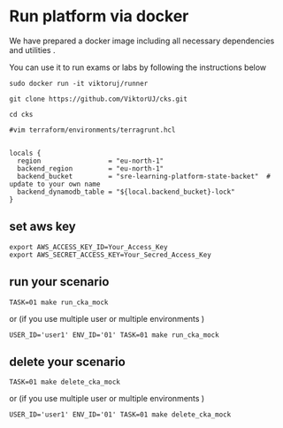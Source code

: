 # Run platform via docker 

We have prepared a docker image including all necessary dependencies and utilities .

You can use it to run exams or labs by following the instructions below

```
sudo docker run -it viktoruj/runner

```
```
git clone https://github.com/ViktorUJ/cks.git

cd cks
```

``` 
#vim terraform/environments/terragrunt.hcl


locals {
  region                 = "eu-north-1"
  backend_region         = "eu-north-1"
  backend_bucket         = "sre-learning-platform-state-backet"  # update to your own name 
  backend_dynamodb_table = "${local.backend_bucket}-lock"
}

```
## set  aws key 
``` 
export AWS_ACCESS_KEY_ID=Your_Access_Key 
export AWS_SECRET_ACCESS_KEY=Your_Secred_Access_Key 
```

## run your scenario

```` 
TASK=01 make run_cka_mock
````
or (if you use multiple user or  multiple environments  )

```` 
USER_ID='user1' ENV_ID='01' TASK=01 make run_cka_mock 
````

## delete your scenario

``` 
TASK=01 make delete_cka_mock
```
or (if you use multiple user or  multiple environments  )
``` 
USER_ID='user1' ENV_ID='01' TASK=01 make delete_cka_mock 
```